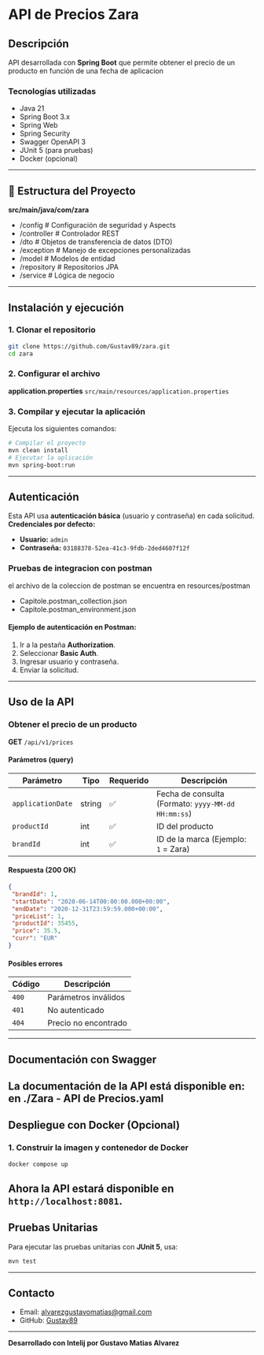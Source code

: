 #  API de Precios Zara
##  Descripción
 API desarrollada con **Spring Boot** que permite obtener el precio de un producto en función de una fecha de aplicacion
 ### Tecnologías utilizadas
- Java 21
- Spring Boot 3.x
- Spring Web
- Spring Security
- Swagger OpenAPI 3
- JUnit 5 (para pruebas)
- Docker (opcional)
---
 📂 Estructura del Proyecto
---
**src/main/java/com/zara**
 - /config # Configuración de seguridad y Aspects
 - /controller # Controlador REST
 -  /dto # Objetos de transferencia de datos (DTO)
 -  /exception # Manejo de excepciones personalizadas
 -  /model # Modelos de entidad
 -  /repository # Repositorios JPA
 -  /service # Lógica de negocio
---
##  Instalación y ejecución
###  1. Clonar el repositorio
```bash
git clone https://github.com/Gustav89/zara.git
cd zara
```
###  2. Configurar el archivo 
**application.properties**
 `src/main/resources/application.properties`

###  3. Compilar y ejecutar la aplicación
Ejecuta los siguientes comandos:
```bash
# Compilar el proyecto
mvn clean install
# Ejecutar la aplicación
mvn spring-boot:run
```
---
##  Autenticación
Esta API usa **autenticación básica** (usuario y contraseña) en cada solicitud.
**Credenciales por defecto:**
- **Usuario:** `admin`
- **Contraseña:** `03188378-52ea-41c3-9fdb-2ded4607f12f`

### Pruebas de integracion con postman ###

el archivo de la coleccion de postman se encuentra en resources/postman
- Capitole.postman_collection.json
- Capitole.postman_environment.json

#### Ejemplo de autenticación en Postman: ####
1. Ir a la pestaña **Authorization**.
2. Seleccionar **Basic Auth**.
3. Ingresar usuario y contraseña.
4. Enviar la solicitud.
---
##  Uso de la API
###  **Obtener el precio de un producto**
**GET** `/api/v1/prices`
#### **Parámetros (query)**
| Parámetro | Tipo | Requerido | Descripción |
|-------------------|--------|-----------|----------------------------------------|
| `applicationDate` | string | ✅      | Fecha de consulta (Formato: `yyyy-MM-dd HH:mm:ss`) |
| `productId` | int | ✅         | ID del producto |
| `brandId` | int | ✅         | ID de la marca (Ejemplo: `1` = Zara) |
#### **Respuesta (200 OK)**
```json
{
 "brandId": 1,
 "startDate": "2020-06-14T00:00:00.000+00:00",
 "endDate": "2020-12-31T23:59:59.000+00:00",
 "priceList": 1,
 "productId": 35455,
 "price": 35.5,
 "curr": "EUR"
}
```
#### **Posibles errores**
| Código | Descripción |
|--------|------------|
| `400` | Parámetros inválidos |
| `401` | No autenticado |
| `404` | Precio no encontrado |
---
##  Documentación con Swagger
La documentación de la API está disponible en:
en ./Zara - API de Precios.yaml
---
##  Despliegue con Docker (Opcional)
###  1. Construir la imagen y contenedor de Docker
```bash
docker compose up
```

Ahora la API estará disponible en `http://localhost:8081`.
---
##  Pruebas Unitarias
Para ejecutar las pruebas unitarias con **JUnit 5**, usa:
```bash
mvn test
```
---
##  Contacto
- Email: [alvarezgustavomatias@gmail.com](mailto:alvarezgustavomatias@gmail.com)
- GitHub: [Gustav89](https://github.com/Gustav89)
---
 **Desarrollado con Intelij por Gustavo Matias Alvarez**